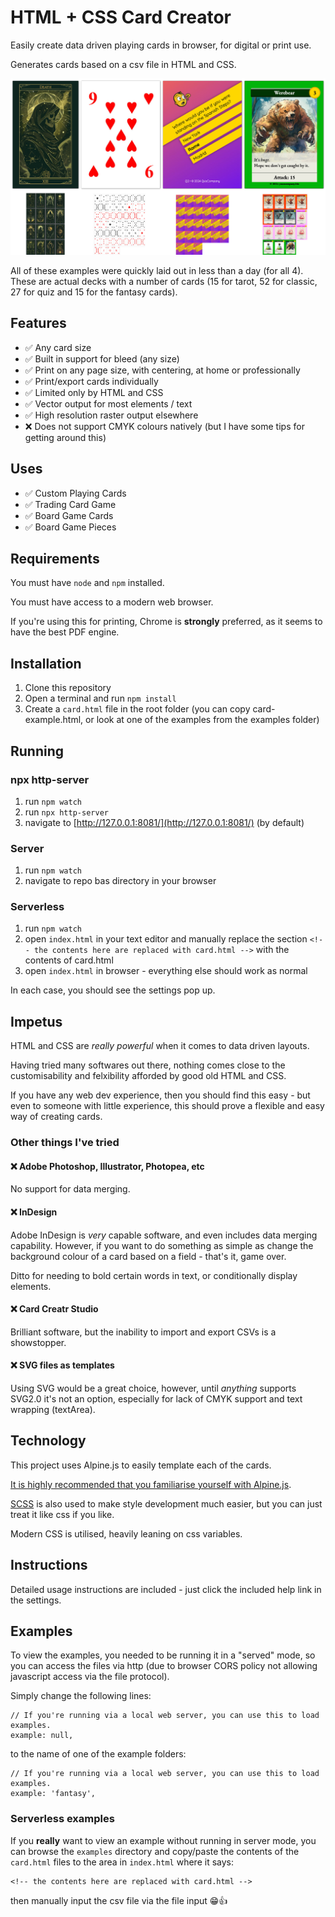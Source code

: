 # HTML + CSS Card Creator

Easily create data driven playing cards in browser, for digital or print use.

Generates cards based on a csv file in HTML and CSS.

![Card Example](docs/im/card-example.jpg)

All of these examples were quickly laid out in less than a day (for all 4). These are actual decks with a number of cards (15 for tarot, 52 for classic, 27 for quiz and 15 for the fantasy cards).

## Features

* ✅ Any card size
* ✅ Built in support for bleed (any size)
* ✅ Print on any page size, with centering, at home or professionally
* ✅ Print/export cards individually
* ✅ Limited only by HTML and CSS
* ✅ Vector output for most elements / text
* ✅ High resolution raster output elsewhere
* ❌ Does not support CMYK colours natively (but I have some tips for getting around this)

## Uses

* ✅ Custom Playing Cards
* ✅ Trading Card Game
* ✅ Board Game Cards
* ✅ Board Game Pieces

## Requirements

You must have ```node``` and ```npm``` installed.

You must have access to a modern web browser.

If you're using this for printing, Chrome is **strongly** preferred, as it seems to have the best PDF engine.

## Installation

1. Clone this repository
2. Open a terminal and run ```npm install```
3. Create a ```card.html``` file in the root folder (you can copy card-example.html, or look at one of the examples from the examples folder)

## Running

### npx http-server

1. run ```npm watch```
2. run ```npx http-server```
3. navigate to [http://127.0.0.1:8081/](http://127.0.0.1:8081/) (by default)

### Server

1. run ```npm watch```
2. navigate to repo bas directory in your browser

### Serverless

1. run ```npm watch```
2. open ```index.html``` in your text editor and manually replace the section ```<!-- the contents here are replaced with card.html -->``` with the contents of card.html
3. open ```index.html``` in browser - everything else should work as normal

In each case, you should see the settings pop up.

## Impetus

HTML and CSS are *really powerful* when it comes to data driven layouts.

Having tried many softwares out there, nothing comes close to the customisability and felxibility afforded by good old HTML and CSS.

If you have any web dev experience, then you should find this easy - but even to someone with little experience, this should prove a flexible and easy way of creating cards.

### Other things I've tried

#### ❌ Adobe Photoshop, Illustrator, Photopea, etc

No support for data merging.

#### ❌ InDesign

Adobe InDesign is *very* capable software, and even includes data merging capability. However, if you want to do something as simple as change the background colour of a card based on a field - that's it, game over.

Ditto for needing to bold certain words in text, or conditionally display elements.

#### ❌ Card Creatr Studio

Brilliant software, but the inability to import and export CSVs is a showstopper.

#### ❌ SVG files as templates

Using SVG would be a great choice, however, until *anything* supports SVG2.0 it's not an option, especially for lack of CMYK support and text wrapping (textArea).

## Technology

This project uses Alpine.js to easily template each of the cards.

[It is highly recommended that you familiarise yourself with Alpine.js](https://alpinejs.dev/start-here).

[SCSS](https://sass-lang.com/) is also used to make style development much easier, but you can just treat it like css if you like.

Modern CSS is utilised, heavily leaning on css variables.

## Instructions

Detailed usage instructions are included - just click the included help link in the settings.

## Examples

To view the examples, you needed to be running it in a "served" mode, so you can access the files via http (due to browser CORS policy not allowing javascript access via the file protocol).

Simply change the following lines:

```
// If you're running via a local web server, you can use this to load examples.
example: null,
```

to the name of one of the example folders:

```
// If you're running via a local web server, you can use this to load examples.
example: 'fantasy',
```

### Serverless examples

If you **really** want to view an example without running in server mode, you can browse the ```examples``` directory and copy/paste the contents of the ```card.html``` files to the area in ```index.html``` where it says:

```
<!-- the contents here are replaced with card.html -->
```

then manually input the csv file via the file input 😁👍